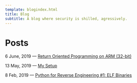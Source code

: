 ```yaml
---
template: blogindex.html
title: Blog
subtitle: A blog where security is shilled, agressively.
---
```


# Posts

6 June, 2019 — [Return Oriented Programming on ARM (32-bit)](/blog/rop-on-arm)

13 May, 2019 — [My Setup](/blog/my-setup)

8 Feb, 2019 — [Python for Reverse Engineering #1: ELF Binaries](/blog/python-for-re-1/)

